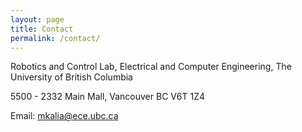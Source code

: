 ```yaml
---
layout: page
title: Contact
permalink: /contact/
---
```

Robotics and Control Lab, Electrical and Computer Engineering, The University of British Columbia

5500 - 2332 Main Mall, Vancouver BC V6T 1Z4

Email: [mkalia@ece.ubc.ca](mailto:mkalia@ece.ubc.ca)


